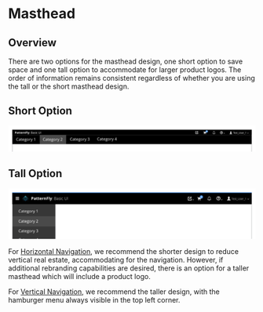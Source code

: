 # Masthead

## Overview

There are two options for the masthead design, one short option to save space and one tall option to accommodate for larger product logos. The order of information remains consistent regardless of whether you are using the tall or the short masthead design.

## Short Option
![Image of short masthead](img/masthead_02.png)

## Tall Option
![Image of tall masthead](img/masthead_01.png)

For [Horizontal Navigation](https://www.patternfly.org/pattern-library/navigation/horizontal-navigation/#_), we recommend the shorter design to reduce vertical real estate, accommodating for the navigation. However, if additional rebranding capabilities are desired, there is an option for a taller masthead which will include a product logo.

For [Vertical Navigation](https://www.patternfly.org/pattern-library/navigation/vertical-navigation/#_), we recommend the taller design, with the hamburger menu always visible in the top left corner.
